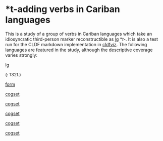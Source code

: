 # \*t-adding verbs in Cariban languages

This is a study of a group of verbs in Cariban languages which take an idiosyncratic third-person marker reconstructible as [lg](LanguageTable#cldf:PC) \**t-*.
It is also a test run for the CLDF markdown implementation in [cldfviz](https://github.com/cldf/cldfviz).
The following languages are featured in the study, although the descriptive coverage varies strongly:

[lg](LanguageTable#cldf:__all__)

([](cldf/sources.bib?ref&with_internal_ref_link=references#cldf:waiwaihawkins1998): 132f.)

[form](FormTable?with_language#cldf:6)

[cogset](CognatesetTable?#cldf:1)

[cogset](CognatesetTable?#cldf:2)

[cogset](CognatesetTable?#cldf:3)

[cogset](CognatesetTable?#cldf:4)

[cogset](CognatesetTable?#cldf:5)